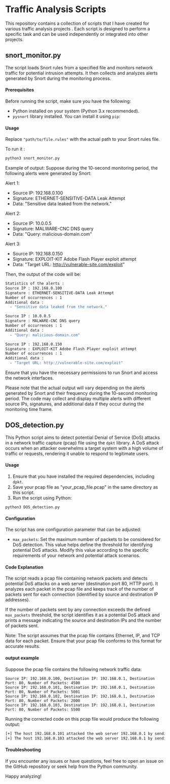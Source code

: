 # Traffic Analysis Scripts
This repository contains a collection of scripts that I have created for various traffic analysis projects . Each script is designed to perform a specific task and can be used independently or integrated into other projects.

## snort_monitor.py

The script loads Snort rules from a specified file and monitors network traffic for potential intrusion attempts. It then collects and analyzes alerts generated by Snort during the monitoring process.

#### Prerequisites

Before running the script, make sure you have the following:

- Python installed on your system (Python 3.x recommended).
- `pysnort` library installed. You can install it using `pip`:

#### Usage

Replace `"path/to/file.rules"` with the actual path to your Snort rules file.

To run it :
```bash
python3 snort_monitor.py
```
Example of output:
Suppose during the 10-second monitoring period, the following alerts were generated by Snort:

Alert 1:
* Source IP: 192.168.0.100
* Signature: ETHERNET-SENSITIVE-DATA Leak Attempt
* Data: "Sensitive data leaked from the network."

Alert 2:
* Source IP: 10.0.0.5
* Signature: MALWARE-CNC DNS query
* Data: "Query: malicious-domain.com"

Alert 3:
* Source IP: 192.168.0.150
* Signature: EXPLOIT-KIT Adobe Flash Player exploit attempt
* Data: "Target URL: http://vulnerable-site.com/exploit"

Then, the output of the code will be:
```bash
Statistics of the alerts :
Source IP : 192.168.0.100
Signature : ETHERNET-SENSITIVE-DATA Leak Attempt
Number of occurrences : 1
Additional data :
  - "Sensitive data leaked from the network."

Source IP : 10.0.0.5
Signature : MALWARE-CNC DNS query
Number of occurrences : 1
Additional data :
  - "Query: malicious-domain.com"

Source IP : 192.168.0.150
Signature : EXPLOIT-KIT Adobe Flash Player exploit attempt
Number of occurrences : 1
Additional data :
  - "Target URL: http://vulnerable-site.com/exploit"
```

Ensure that you have the necessary permissions to run Snort and access the network interfaces.

Please note that the actual output will vary depending on the alerts generated by Snort and their frequency during the 10-second monitoring period. The code may collect and display multiple alerts with different source IPs, signatures, and additional data if they occur during the monitoring time frame.

## DOS_detection.py

This Python script aims to detect potential Denial of Service (DoS) attacks in a network traffic capture (pcap) file using the `dpkt` library. A DoS attack occurs when an attacker overwhelms a target system with a high volume of traffic or requests, rendering it unable to respond to legitimate users.

#### Usage

1. Ensure that you have installed the required dependencies, including `dpkt`.
2. Save your pcap file as "your_pcap_file.pcap" in the same directory as this script.
3. Run the script using Python:

```
python3 DOS_detection.py
```

#### Configuration

The script has one configuration parameter that can be adjusted:

- `max_packets`: Set the maximum number of packets to be considered for DoS detection. This value helps define the threshold for identifying potential DoS attacks. Modify this value according to the specific requirements of your network and potential attack scenarios.

#### Code Explanation

The script reads a pcap file containing network packets and detects potential DoS attacks on a web server (destination port 80, HTTP port). It analyzes each packet in the pcap file and keeps track of the number of packets sent for each connection (identified by source and destination IP addresses).

If the number of packets sent by any connection exceeds the defined `max_packets` threshold, the script identifies it as a potential DoS attack and prints a message indicating the source and destination IPs and the number of packets sent.

Note: The script assumes that the pcap file contains Ethernet, IP, and TCP data for each packet. Ensure that your pcap file conforms to this format for accurate results.

#### output example

Suppose the pcap file contains the following network traffic data:

    Source IP: 192.168.0.100, Destination IP: 192.168.0.1, Destination Port: 80, Number of Packets: 4500
    Source IP: 192.168.0.101, Destination IP: 192.168.0.1, Destination Port: 80, Number of Packets: 5001
    Source IP: 192.168.0.102, Destination IP: 192.168.0.1, Destination Port: 80, Number of Packets: 2000
    Source IP: 192.168.0.103, Destination IP: 192.168.0.1, Destination Port: 80, Number of Packets: 5500

Running the corrected code on this pcap file would produce the following output:

```bash
[+] The host 192.168.0.101 attacked the web server 192.168.0.1 by sending 5001 packets 
[+] The host 192.168.0.103 attacked the web server 192.168.0.1 by sending 5500 packets
```

#### Troubleshooting

If you encounter any issues or have questions, feel free to open an issue on the GitHub repository or seek help from the Python community.

Happy analyzing!
